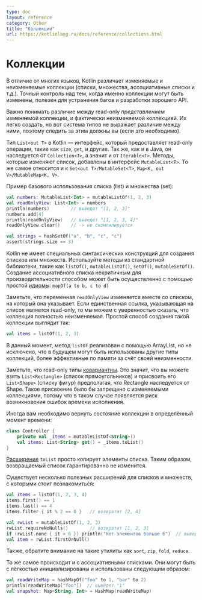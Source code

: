 ```yaml
---
type: doc
layout: reference
category: Other
title: "Коллекции"
url: https://kotlinlang.ru/docs/reference/collections.html
---
```


<!--# Collections-->
# Коллекции

<!--Unlike many languages, Kotlin distinguishes between mutable and immutable collections (lists, sets, maps, etc). 
Precise control over exactly when collections can be edited is useful for eliminating bugs, and for designing good APIs.

It is important to understand up front the difference between a read only _view_ of a mutable collection, 
and an actually immutable collection. Both are easy to create, but the type system doesn't express the difference, 
so keeping track of that (if it's relevant) is up to you.

The Kotlin `List<out T>` type is an interface that provides read only operations like `size`, `get` and so on. Like in Java, 
it inherits from `Collection<T>` and that in turn inherits from `Iterable<T>`. Methods that change the list are added by the 
`MutableList<T>` interface. This pattern holds also for `Set<out T>/MutableSet<T>` and `Map<K, out V>/MutableMap<K, V>`.

We can see basic usage of the list and set types below: -->
В отличие от многих языков, Kotlin различает изменяемые и неизменяемые коллекции (списки, множества, ассоциативные списки и т.д.).
Точный контроль над тем, когда именно коллекции могут быть изменены, полезен для устранения багов и разработки хорошего API.

Важно понимать различие между read-only _представлением_ изменяемой коллекции, и фактически неизменяемой коллекцией. 
Их легко создать, но вот система типов не выражает различие между ними, поэтому следить за этим должны вы (если это необходимо).

Тип `List<out T>` в Kotlin — интерфейс, который предоставляет read-only операции, такие как `size`, `get`, и другие. Так же, как и в Java, 
он наследуется от `Collection<T>`, а значит и от `Iterable<T>`. Методы, которые изменяют список, добавлены в интерфейс `MutableList<T>`.
То же самое относится и к `Set<out T>/MutableSet<T>`, `Map<K, out V>/MutableMap<K, V>`.

Пример базового использования списка (list) и множества (set):

``` kotlin
val numbers: MutableList<Int> = mutableListOf(1, 2, 3)
val readOnlyView: List<Int> = numbers
println(numbers)        // выведет "[1, 2, 3]"
numbers.add(4)
println(readOnlyView)   // выведет "[1, 2, 3, 4]"
readOnlyView.clear()    // -> не скомпилируется

val strings = hashSetOf("a", "b", "c", "c")
assert(strings.size == 3)
```

<!--Kotlin does not have dedicated syntax constructs for creating lists or sets. Use methods from the standard library, such as
`listOf()`, `mutableListOf()`, `setOf()`, `mutableSetOf()`.
Map creation in NOT performance-critical code can be accomplished with a simple [idiom](idioms.html#read-only-map): 
`mapOf(a to b, c to d)` -->
Kotlin не имеет специальных синтаксических конструкций для создания списков или множеств. Используйте методы из стандартной библиотеки,
такие как `listOf()`, `mutableListOf()`, `setOf()`, `mutableSetOf()`.
Создание ассоциативного списка некритичным для производительности способом может быть осуществленно с помощью простой [идиомы](idioms.html#Read-only-ассоциативный-список):
`mapOf(a to b, c to d)`

<!--Note that the `readOnlyView` variable points to the same list and changes as the underlying list changes. 
If the only references that exist to a list are of the read only variety, we can consider the collection fully immutable. 
A simple way to create such a collection is like this:-->
Заметьте, что переменная `readOnlyView` изменяется вместе со списком, на который она указывает. Если единственная ссылка, указывающая
на список является read-only, то мы можем с уверенностью сказать, что коллекция полностью неизменяемая.
Простой способ создания такой коллекции выглядит так:
``` kotlin
val items = listOf(1, 2, 3)
```

<!--Currently, the `listOf` method is implemented using an array list, but in future more memory-efficient fully immutable 
collection types could be returned that exploit the fact that they know they can't change.-->
В данный момент, метод `listOf` реализован с помощью ArrayList, но не исключено, что в будущем могут быть использованы другие типы коллекций, более эффективные по памяти за счёт своей неизменности.

<!--Note that the read only types are [covariant](generics.html#variance). That means, you can take a `List<Rectangle>` and assign 
it to `List<Shape>` assuming Rectangle inherits from Shape. This wouldn't be allowed with the mutable collection types because 
it would allow for failures at runtime.-->
Заметьте, что read-only типы [ковариантны](generics.html#variance). Это значит, что вы можете взять `List<Rectangle>` (список прямоугольников) и присвоить его `List<Shape>` (списку фигур) предполагая, что Rectangle наследуется от Shape. Такое присвоение было бы запрещено с изменяемыми коллекциями, потому что в таком случае появляется риск возникновения ошибок времени исполнения.

<!--Sometimes you want to return to the caller a snapshot of a collection at a particular point in time, one that's guaranteed to not change:-->
Иногда вам необходимо вернуть состояние коллекции в определённый момент времени:

``` kotlin
class Controller {
    private val _items = mutableListOf<String>()
    val items: List<String> get() = _items.toList()
}
```

<!--The `toList` extension method just duplicates the lists items, thus, the returned list is guaranteed to never change.-->
[Расширение](extensions.html) `toList` просто копирует элементы списка. Таким образом, возвращаемый список гарантированно не изменится.

<!--There are various useful extension methods on lists and sets that are worth being familiar with:-->
Существует несколько полезных расширений для списков и множеств, с которыми стоит познакомиться:

``` kotlin
val items = listOf(1, 2, 3, 4)
items.first() == 1
items.last() == 4
items.filter { it % 2 == 0 }   // возвратит [2, 4]

val rwList = mutableListOf(1, 2, 3)
rwList.requireNoNulls()        // возвратит [1, 2, 3]
if (rwList.none { it > 6 }) println("Нет элементов больше 6")  // выведет "Нет элементов больше 6"
val item = rwList.firstOrNull()
```

<!--... as well as all the utilities you would expect such as sort, zip, fold, reduce and so on.-->
Также, обратите внимание на такие утилиты как `sort`, `zip`, `fold`, `reduce`.

<!--Maps follow the same pattern. They can be easily instantiated and accessed like this:-->
То же самое происходит и с ассоциативными списками. Они могут быть с лёгкостью инициализированы и использованы следующим образом:

``` kotlin
val readWriteMap = hashMapOf("foo" to 1, "bar" to 2)
println(readWriteMap["foo"])  // выведет "1"
val snapshot: Map<String, Int> = HashMap(readWriteMap)
```
